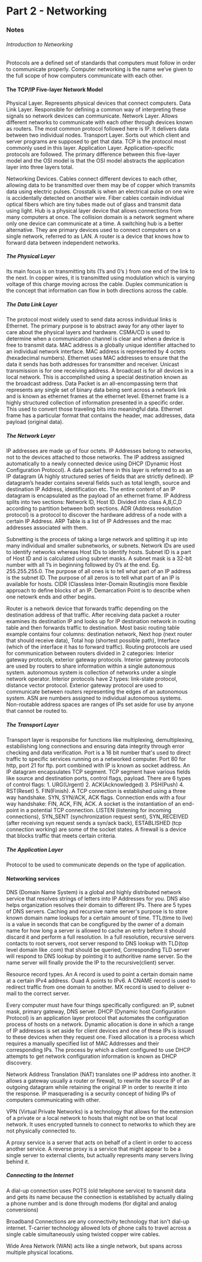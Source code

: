 # Part 2 - Networking

### Notes

###### Introduction to Networking

Protocols are a defined set of standards that computers must follow in order to communicate properly. Computer networking is the name we’ve given to the full scope of how computers communicate with each other.

#### The TCP/IP Five-layer Network Model

Physical Layer. Represents physical devices that connect computers. Data Link Layer. Responsible for defining a common way of interpreting these signals so network devices can communicate. Network Layer. Allows different networks to communicate with each other through devices known as routers. The most common protocol followed here is IP. It delivers data between two individual nodes. Transport Layer. Sorts out which client and server programs are supposed to get that data. TCP is the protocol most commonly used in this layer. Application Layer. Application-specific protocols are followed. The primary difference between this five-layer model and the OSI model is that the OSI model abstracts the application layer into three layers total.

Networking Devices. Cables connect different devices to each other, allowing data to be transmitted over them may be of copper which transmits data using electric pulses. Crosstalk is when an electrical pulse on one wire is accidentally detected on another wire. Fiber cables contain individual optical fibers which are tiny tubes made out of glass and transmit data using light. Hub is a physical layer device that allows connections from many computers at once. The collision domain is a network segment where only one device can communicate at a time. A switching hub is a better alternative. They are primary devices used to connect computers on a single network, referred to as LAN. A router is a device that knows how to forward data between independent networks.

##### The Physical Layer

Its main focus is on transmitting bits (1’s and 0’s ) from one end of the link to the next. In copper wires, it is transmitted using modulation which is varying voltage of this charge moving across the cable. Duplex communication is the concept that information can flow in both directions across the cable.

##### The Data Link Layer

The protocol most widely used to send data across individual links is Ethernet. The primary purpose is to abstract away for any other layer to care about the physical layers and hardware. CSMA/CD is used to determine when a communication channel is clear and when a device is free to transmit data. MAC address is a globally unique identifier attached to an individual network interface. MAC address is represented by 4 octets (hexadecimal numbers). Ethernet uses MAC addresses to ensure that the data it sends has both addresses for transmitter and receiver. Unicast transmission is for one receiving address. A broadcast is for all devices in a local network. This is accomplished using a special destination known as the broadcast address. Data Packet is an all-encompassing term that represents any single set of binary data being sent across a network link and is known as ethernet frames at the ethernet level. Ethernet frame is a highly structured collection of information presented in a specific order. This used to convert those traveling bits into meaningful data. Ethernet frame has a particular format that contains the header, mac addresses, data payload (original data).

##### The Network Layer

IP addresses are made up of four octets. IP Addresses belong to networks, not to the devices attached to those networks. The IP address assigned automatically to a newly connected device using DHCP (Dynamic Host Configuration Protocol). A data packet here in this layer is referred to as an IP datagram (A highly structured series of fields that are strictly defined). IP datagram’s header contains several fields such as total length, source and destination IP Address, identification etc. The entire content of an IP datagram is encapsulated as the payload of an ethernet frame. IP Address splits into two sections: Network ID, Host ID. Divided into class A,B,C,D according to partition between both sections. ADR (Address resolution protocol) is a protocol to discover the hardware address of a node with a certain IP Address. ARP Table is a list of IP Addresses and the mac addresses associated with them.

Subnetting is the process of taking a large network and splitting it up into many individual and smaller subnetworks, or subnets. Network IDs are used to identify networks whereas Host IDs to identify hosts. Subnet ID is a part of Host ID and is calculated using subnet masks. A subnet mask is a 32-bit number with all 1’s in beginning followed by 0’s at the end. Eg. 255.255.255.0. The purpose of all ones is to tell what part of an IP address is the subnet ID. The purpose of all zeros is to tell what part of an IP is available for hosts. CIDR (Classless Inter-Domain Routing)is more flexible approach to define blocks of an IP. Demarcation Point is to describe when one netowrk ends and other begins.

Router is a network device that forwards traffic depending on the destination address of that traffic. After receiving data packet a router examines its destination IP and looks up for IP destination network in routing table and then forwards traffic to destination. Most basic routing table example contains four columns: destination network, Next hop (next router that should receive data), Total hop (shortest possible path), Interface (which of the interface it has to forward traffic). Routing protocols are used for communication between routers divided in 2 categories: Interior gateway protocols, exterior gateway protocols. Interior gateway protocols are used by routers to share information within a single autonomous system. autonomous system is collection of networks under a single network operator. Interior protocols have 2 types: link-state protocol, distance vector protocol. Exterior gateway protocol are used to communicate between routers representing the edges of an autonomous system. ASN are numbers assigned to individual autonomous systems. Non-routable address spaces are ranges of IPs set aside for use by anyone that cannot be routed to.  

##### The Transport Layer

Transport layer is responsibe for functions like multiplexing, demultiplexing, estabilishing long connections and ensuring data integrity through error checking and data verification. Port is a 16 bit number that's used to direct traffic to specific services running on a networked computer. Port 80 for http, port 21 for ftp. port combined with IP is known as socket address. An IP datagram encapsulates TCP segment. TCP segment have various fields like source and destination ports, control flags, payload. There are 6 types of control flags: 1. URG(Urgent) 2. ACK(Acknowledged) 3. PSH(Push) 4. RST(Reset) 5. FIN(Finish). A TCP connection is established using a three way handshake. SYN, SYN/ACK, ACK flags. Connection ends with a four way handshake: FIN, ACK, FIN, ACK. A socket is the instantiation of an end-point in a potential TCP connection. LISTEN (listening for incoming connections), SYN_SENT (synchronization request sent), SYN_RECEIVED (after receiving syn request sends a syn/ack back), ESTABLISHED (tcp connection working) are some of the socket states. A firewall is a device that blocks traffic that meets certain criteria.

##### The Application Layer

Protocol to be used to communicate depends on the type of application.

#### Networking services

DNS (Domain Name System) is a global and highly distributed network service that resolves strings of letters into IP Addresses for you. DNS also helps organization resolves their domain to different IPs. There are 5 types of DNS servers. Caching and recursive name server's purpose is to store known domain name lookups for a certain amount of time. TTL(time to live) is a value in seconds that can be congfigured by the owner of a domain name for how long a server is allowed to cache an entry before it should discard it and perform a full resolution. In a full resolution, recursive servers contacts to root servers, root server respond to DNS lookup with TLD(top level domain like .com) that should be queried, Corresponding TLD server will respond to DNS lookup by pointing it to authoritive name server. So the name server will finally provide the IP to the recursive(client) server. 

Resource record types. An A record is used to point a certain domain name at a certain IPv4 address. Ouad A points to IPv6. A CNAME record is used to redirect traffic from one domain to another. MX record is used to deliver e-mail to the correct server.

Every computer must have four things specifically configured: an IP, subnet mask, primary gateway, DNS server. DHCP (Dynamic host Configuration Protocol) is an application layer protocol that automates the configuration process of hosts on a network. Dynamic allocation is done in which a range of IP addresses is set aside for client devices and one of these IPs is issued to these devices when they request one. Fixed allocation is a process which requires a manually specified list of MAC Addresses and their corresponding IPs. The process by which a client configured to use DHCP attempts to get network configuration information is known as DHCP discovery.

Network Address Translation (NAT) translates one IP address into another. It allows a gateway usually a router or firewall, to rewrite the source IP of an outgoing datagram while retaining the original IP in order to rewrite it into the response. IP masquerading is a security concept of hiding IPs of computers communicating with other.

VPN (Virtual Private Networks) is a technology that allows for the extension of a private or a local network to hosts that might not be on that local network. It uses encrypted tunnels to connect to networks to which they are not physically connected to.

A proxy service is a server that acts on behalf of a client in order to access another service. A reverse proxy is a service that might appear to be a single server to external clients, but actually represents many servers living behind it.

##### Connecting to the Internet

A dial-up connection uses POTS (old telephone service) to transmit data and gets its name because the connection is established by actually dialing a phone number and is done through modems (for digital and analog conversions)

Broadband Connections are any connectivity technology that isn't dial-up internet. T-carrier technology allowed lots of phone calls to travel across a single cable simultaneously using twisted copper wire cables.

Wide Area Network (WAN) acts like a single network, but spans across multiple physical locations.   
